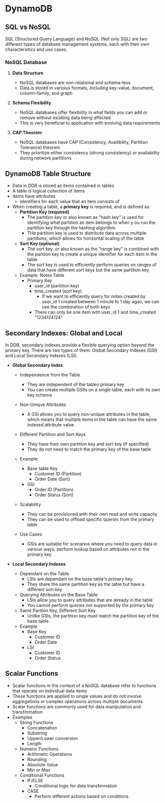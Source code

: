# DynamoDB

## SQL vs NoSQL

SQL (Structured Query Language) and NoSQL (Not only SQL) are two different types of database management systems, each with their own charactersitics and use cases.

### NoSQL Database

1. **Data Structure**
    - NoSQL databases are non-relational and schema-less
    - Data is stored in varioius formats, including key-value, document, column-family, and graph

2. **Schema Flexibility**
    - NoSQL databases offer flexibility in what fields you can add or remove without exisiting data being affected
    - This is very beneficial to application with evolving data requirements

3. **CAP Theorem**
    - NoSQL databases have CAP (Consistency, Availibility, Partition Tolerance) theorem
    - They prioritize either consistency (strong consistency) or availability during network partitions

## DynamoDB Table Structure

- Data in DDB is stored as items contained in tables
- A table is logical collection of items
- Items have attributes
    - identifiers for each value that an item consists of
- When creating a table, a **primary key** is required, and is defined as:
    - **Partition Key (required)**
        - The partition key or also known as "hash key" is used for identifying what partition an item belongs to when y ou run the partition key through the hashing algorithm
        - THe partition key is used to distribute data across multiple partitions, which allows for horizontal scaling of the table
    - **Sort Key (optional)**
        - The sort key, or also known as the "range key" is combined with the partiion key to create a unique identifier for each item in the table
        - The sort key is used to efficiently perform queries on ranges of data that have different sort keys but the same partition key
    - Example: Notes Table
        - Primary Key
            - user_id (partition key)
            - time_created (sort key)
                - If we want to efficiently query for notes created by user_id 1 created between 1 minute to 1 day agao, we can use the combination of both keys
            - There can only be one item with user_id 1 and time_created "1234124124"

## Secondary Indexes: Global and Local

In DDB, secondary indexes provide a flexible querying option beyond the primary key. There are two types of them: Global Secondary Indexes (GSI) and Local Secondary Indexes (LSI).

- **Global Secondary Index**
    - Independence from the Table
        - They are independent of the tables primary key
        - You can create multiple GSIIs on a single table, each with its own key schema
    - Non-Unique Attributes
        - A GSI allows you to query non-unique attributes in the table, which means that multiple items in the table can have the same indexed attribute value
    - Different Partition and Sort Keys
        - They have their own partition key and sort key (if specified)
        - They do not need to match the primary key of the base table

    - Example:
        - Base table Key
            - Customer ID (Partition)
            - Order Date (Sort)
        - GSI
            - Order ID (Partition)
            - Order Status (Sort)
    
    - Scalability
        - They can be provisioned with their own read and write capacity
        - They can be used to offload specific queries from the primary table
    - Use Cases
        - GSIs are suitable for scenarios where you need to query data in various ways, perform lookup based on attributes not in the primary key
    
- **Local Secondary Indexes**
    - Dependant on the Table
        - LSIs are dependant on the base table's primary key
        - They share the same partition key as the table but have a different sort key
    - Querying Attributes on the Base Table
        - LSIs allow you to query attributes that are already in the table
        - You cannot perform queries not supported by the primary key
    - Same Parition Key, Different Sort Key
        - Unlike GSIs, the partition key must match the partition key of the base table
    - Example
        - Base Key
            - Customer ID
            - Order Date
        - LSI
            - Customer ID
            - Order Status

## Scalar Functions

- Scalar functions in the context of a NoSQL database refer to functions that operate on individual data items
- These functions are applied to single values and do not involve aggregations or complex operations across multiple documents
- Scalar functions are commonly used for data manipulation and transformation
- Examples
    - String Functions
        - Concatenation
        - Substring
        - Upper/Lower conversion
        - Length
    - Numeric Functions
        - Arithmetic Operations
        - Rounding
        - Absolute Value
        - Min or Max
    - Conditional Functions
        - IF/ELSE
            - Conditional logic for data transformation
        - CASE
            - Perform different actions based on conditions
